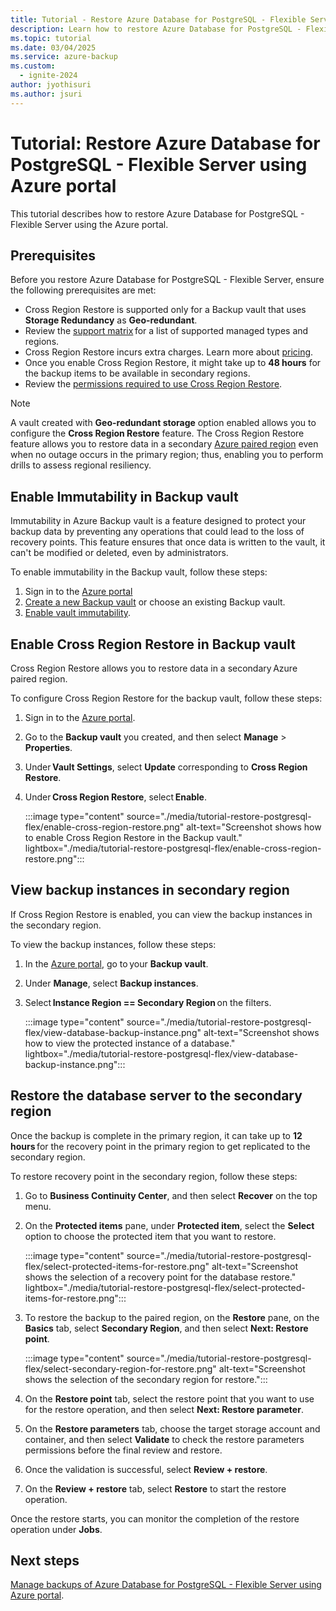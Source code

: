 ```yaml
---
title: Tutorial - Restore Azure Database for PostgreSQL - Flexible Server using Azure portal
description: Learn how to restore Azure Database for PostgreSQL - Flexible Server using Azure portal.
ms.topic: tutorial
ms.date: 03/04/2025
ms.service: azure-backup
ms.custom:
  - ignite-2024
author: jyothisuri
ms.author: jsuri
---
```


# Tutorial: Restore Azure Database for PostgreSQL - Flexible Server using Azure portal

This tutorial describes how to restore Azure Database for PostgreSQL - Flexible Server using the Azure portal. 

## Prerequisites

Before you restore Azure Database for PostgreSQL - Flexible Server, ensure the following prerequisites are met:

- Cross Region Restore is supported only for a Backup vault that uses **Storage Redundancy** as **Geo-redundant**.
- Review the [support matrix](backup-azure-database-postgresql-flex-support-matrix.md) for a list of supported managed types and regions.
- Cross Region Restore incurs extra charges. Learn more about [pricing](https://azure.microsoft.com/pricing/details/backup/).
- Once you enable Cross Region Restore, it might take up to **48 hours** for the backup items to be available in secondary regions.
- Review the [permissions required to use Cross Region Restore](backup-rbac-rs-vault.md#minimum-role-requirements-for-azure-vm-backup). 

>[!Note]
>A vault created with **Geo-redundant storage** option enabled allows you to configure the **Cross Region Restore** feature. The Cross Region Restore feature allows you to restore data in a secondary [Azure paired region](/azure/availability-zones/cross-region-replication-azure) even when no outage occurs in the primary region; thus, enabling you to perform drills to assess regional resiliency. 

## Enable Immutability in Backup vault

Immutability in Azure Backup vault is a feature designed to protect your backup data by preventing any operations that could lead to the loss of recovery points. This feature ensures that once data is written to the vault, it can't be modified or deleted, even by administrators.

To enable immutability in the Backup vault, follow these steps:

1. Sign in to the [Azure portal](https://portal.azure.com/)
2.	[Create a new Backup vault](create-manage-backup-vault.md#create-backup-vault) or choose an existing Backup vault.
3.	[Enable vault immutability](backup-azure-immutable-vault-how-to-manage.md?tabs=backup-vault#enable-immutable-vault).

## Enable Cross Region Restore in Backup vault

Cross Region Restore allows you to restore data in a secondary Azure paired region. 

To configure Cross Region Restore for the backup vault, follow these steps:

1. Sign in to the [Azure portal](https://portal.azure.com/).
2. Go to the **Backup vault** you created, and then select **Manage** > **Properties**.
3. Under **Vault Settings**, select **Update** corresponding to **Cross Region Restore**.
4. Under **Cross Region Restore**, select **Enable**.

   :::image type="content" source="./media/tutorial-restore-postgresql-flex/enable-cross-region-restore.png" alt-text="Screenshot shows how to enable Cross Region Restore in the Backup vault." lightbox="./media/tutorial-restore-postgresql-flex/enable-cross-region-restore.png":::

## View backup instances in secondary region

If Cross Region Restore is enabled, you can view the backup instances in the secondary region.

To view the backup instances, follow these steps:

1. In the [Azure portal](https://portal.azure.com/), go to your **Backup vault**.
2. Under **Manage**, select **Backup instances**.
3. Select **Instance Region == Secondary Region** on the filters.

   :::image type="content" source="./media/tutorial-restore-postgresql-flex/view-database-backup-instance.png" alt-text="Screenshot shows how to view the protected instance of a database." lightbox="./media/tutorial-restore-postgresql-flex/view-database-backup-instance.png":::

## Restore the database server to the secondary region

Once the backup is complete in the primary region, it can take up to **12 hours** for the recovery point in the primary region to get replicated to the secondary region.


To restore recovery point in the secondary region, follow these steps:

1. Go to **Business Continuity Center**, and then select **Recover** on the top menu.
2. On the **Protected items** pane, under **Protected item**, select the **Select** option to choose the protected item that you want to restore.

   :::image type="content" source="./media/tutorial-restore-postgresql-flex/select-protected-items-for-restore.png" alt-text="Screenshot shows the selection of a recovery point for the database restore." lightbox="./media/tutorial-restore-postgresql-flex/select-protected-items-for-restore.png":::

3. To restore the backup to the paired region, on the **Restore** pane, on the **Basics** tab, select **Secondary Region**, and then select **Next: Restore point**.

   :::image type="content" source="./media/tutorial-restore-postgresql-flex/select-secondary-region-for-restore.png" alt-text="Screenshot shows the selection of the secondary region for restore.":::

4. On the **Restore point** tab, select the restore point that you want to use for the restore operation, and then select **Next: Restore parameter**.
5. On the **Restore parameters** tab, choose the target storage account and container, and then select **Validate** to check the restore parameters permissions before the final review and restore.
6. Once the validation is successful, select **Review + restore**.
7. On the **Review + restore** tab, select **Restore** to start the restore operation.

Once the restore starts, you can monitor the completion of the restore operation under **Jobs**.


## Next steps

[Manage backups of Azure Database for PostgreSQL - Flexible Server using Azure portal](backup-azure-database-postgresql-flex-manage.md).